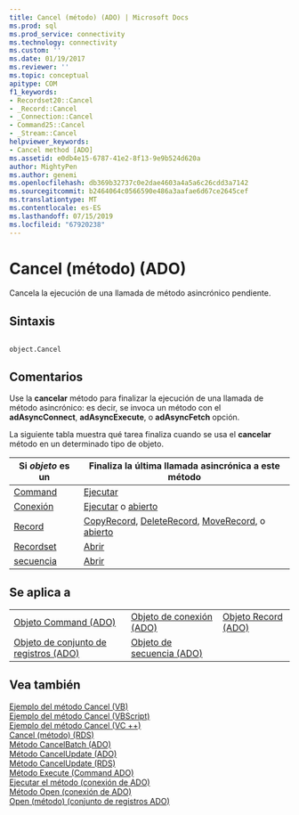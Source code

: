 ```yaml
---
title: Cancel (método) (ADO) | Microsoft Docs
ms.prod: sql
ms.prod_service: connectivity
ms.technology: connectivity
ms.custom: ''
ms.date: 01/19/2017
ms.reviewer: ''
ms.topic: conceptual
apitype: COM
f1_keywords:
- Recordset20::Cancel
- _Record::Cancel
- _Connection::Cancel
- Command25::Cancel
- _Stream::Cancel
helpviewer_keywords:
- Cancel method [ADO]
ms.assetid: e0db4e15-6787-41e2-8f13-9e9b524d620a
author: MightyPen
ms.author: genemi
ms.openlocfilehash: db369b32737c0e2dae4603a4a5a6c26cdd3a7142
ms.sourcegitcommit: b2464064c0566590e486a3aafae6d67ce2645cef
ms.translationtype: MT
ms.contentlocale: es-ES
ms.lasthandoff: 07/15/2019
ms.locfileid: "67920238"
---
```

# <a name="cancel-method-ado"></a>Cancel (método) (ADO)
Cancela la ejecución de una llamada de método asincrónico pendiente.  
  
## <a name="syntax"></a>Sintaxis  
  
```  
  
object.Cancel  
```  
  
## <a name="remarks"></a>Comentarios  
 Use la **cancelar** método para finalizar la ejecución de una llamada de método asincrónico: es decir, se invoca un método con el **adAsyncConnect**, **adAsyncExecute**, o **adAsyncFetch** opción.  
  
 La siguiente tabla muestra qué tarea finaliza cuando se usa el **cancelar** método en un determinado tipo de objeto.  
  
|Si *objeto* es un|Finaliza la última llamada asincrónica a este método|  
|----------------------|-------------------------------------------------------------|  
|[Command](../../../ado/reference/ado-api/command-object-ado.md)|[Ejecutar](../../../ado/reference/ado-api/execute-method-ado-command.md)|  
|[Conexión](../../../ado/reference/ado-api/connection-object-ado.md)|[Ejecutar](../../../ado/reference/ado-api/execute-method-ado-connection.md) o [abierto](../../../ado/reference/ado-api/open-method-ado-connection.md)|  
|[Record](../../../ado/reference/ado-api/record-object-ado.md)|[CopyRecord](../../../ado/reference/ado-api/copyrecord-method-ado.md), [DeleteRecord](../../../ado/reference/ado-api/deleterecord-method-ado.md), [MoveRecord](../../../ado/reference/ado-api/moverecord-method-ado.md), o [abierto](../../../ado/reference/ado-api/open-method-ado-record.md)|  
|[Recordset](../../../ado/reference/ado-api/recordset-object-ado.md)|[Abrir](../../../ado/reference/ado-api/open-method-ado-recordset.md)|  
|[secuencia](../../../ado/reference/ado-api/stream-object-ado.md)|[Abrir](../../../ado/reference/ado-api/open-method-ado-stream.md)|  
  
## <a name="applies-to"></a>Se aplica a  
  
||||  
|-|-|-|  
|[Objeto Command (ADO)](../../../ado/reference/ado-api/command-object-ado.md)|[Objeto de conexión (ADO)](../../../ado/reference/ado-api/connection-object-ado.md)|[Objeto Record (ADO)](../../../ado/reference/ado-api/record-object-ado.md)|  
|[Objeto de conjunto de registros (ADO)](../../../ado/reference/ado-api/recordset-object-ado.md)|[Objeto de secuencia (ADO)](../../../ado/reference/ado-api/stream-object-ado.md)||  
  
## <a name="see-also"></a>Vea también  
 [Ejemplo del método Cancel (VB)](../../../ado/reference/ado-api/cancel-method-example-vb.md)   
 [Ejemplo del método Cancel (VBScript)](../../../ado/reference/rds-api/cancel-method-example-vbscript.md)   
 [Ejemplo del método Cancel (VC ++)](../../../ado/reference/ado-api/cancel-method-example-vc.md)   
 [Cancel (método) (RDS)](../../../ado/reference/rds-api/cancel-method-rds.md)   
 [Método CancelBatch (ADO)](../../../ado/reference/ado-api/cancelbatch-method-ado.md)   
 [Método CancelUpdate (ADO)](../../../ado/reference/ado-api/cancelupdate-method-ado.md)   
 [Método CancelUpdate (RDS)](../../../ado/reference/rds-api/cancelupdate-method-rds.md)   
 [Método Execute (Command ADO)](../../../ado/reference/ado-api/execute-method-ado-command.md)   
 [Ejecutar el método (conexión de ADO)](../../../ado/reference/ado-api/execute-method-ado-connection.md)   
 [Método Open (conexión de ADO)](../../../ado/reference/ado-api/open-method-ado-connection.md)   
 [Open (método) (conjunto de registros ADO)](../../../ado/reference/ado-api/open-method-ado-recordset.md)
